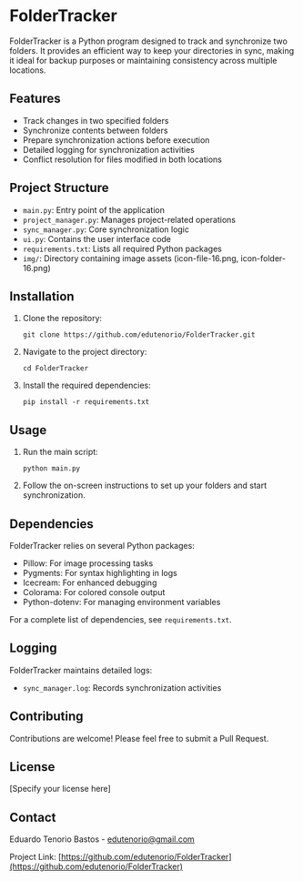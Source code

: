 # FolderTracker

FolderTracker is a Python program designed to track and synchronize two folders. It provides an efficient way to keep your directories in sync, making it ideal for backup purposes or maintaining consistency across multiple locations.

## Features

- Track changes in two specified folders
- Synchronize contents between folders
- Prepare synchronization actions before execution
- Detailed logging for synchronization activities
- Conflict resolution for files modified in both locations

## Project Structure

- `main.py`: Entry point of the application
- `project_manager.py`: Manages project-related operations
- `sync_manager.py`: Core synchronization logic
- `ui.py`: Contains the user interface code
- `requirements.txt`: Lists all required Python packages
- `img/`: Directory containing image assets (icon-file-16.png, icon-folder-16.png)

## Installation

1. Clone the repository:
   ```
   git clone https://github.com/edutenorio/FolderTracker.git
   ```

2. Navigate to the project directory:
   ```
   cd FolderTracker
   ```

3. Install the required dependencies:
   ```
   pip install -r requirements.txt
   ```

## Usage

1. Run the main script:
   ```
   python main.py
   ```

2. Follow the on-screen instructions to set up your folders and start synchronization.

## Dependencies

FolderTracker relies on several Python packages:

- Pillow: For image processing tasks
- Pygments: For syntax highlighting in logs
- Icecream: For enhanced debugging
- Colorama: For colored console output
- Python-dotenv: For managing environment variables

For a complete list of dependencies, see `requirements.txt`.

## Logging

FolderTracker maintains detailed logs:

- `sync_manager.log`: Records synchronization activities

## Contributing

Contributions are welcome! Please feel free to submit a Pull Request.

## License

[Specify your license here]

## Contact

Eduardo Tenorio Bastos - edutenorio@gmail.com

Project Link: [https://github.com/edutenorio/FolderTracker](https://github.com/edutenorio/FolderTracker)

